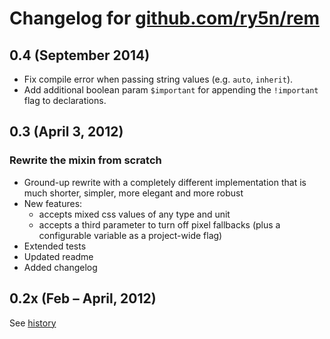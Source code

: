 Changelog for [github.com/ry5n/rem]()
===

0.4 (September 2014)
---
- Fix compile error when passing string values (e.g. `auto`, `inherit`).
- Add additional boolean param `$important` for appending the `!important` flag to declarations.

0.3 (April 3, 2012)
---
### Rewrite the mixin from scratch
- Ground-up rewrite with a completely different implementation that is much shorter, simpler, more elegant and more robust
- New features:
	- accepts mixed css values of any type and unit
	- accepts a third parameter to turn off pixel fallbacks (plus a configurable variable as a project-wide flag)
- Extended tests
- Updated readme
- Added changelog

0.2x (Feb – April, 2012)
---
See [history](https://github.com/ry5n/rem/commits/master)
